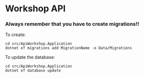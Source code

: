 # Workshop API

### Always remember that you have to create migrations!!

To create:
```
cd src/ApiWorkshop.Application
dotnet ef migrations add MigrationName -o Data/Migrations
```
To update the database:
```
cd src/ApiWorkshop.Application
dotnet ef database update
```
